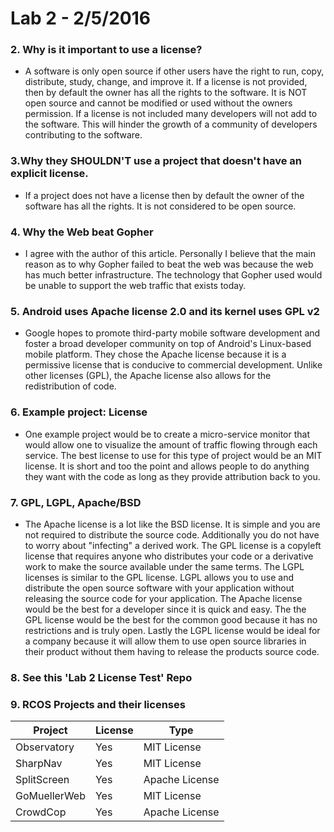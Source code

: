 # Lab 2 - 2/5/2016

### 2. Why is it important to use a license?
- A software is only open source if other users have the right to run, copy, distribute, study, change, and improve it. If a license is not provided, then by default the owner has all the rights to the software. It is NOT open source and cannot be modified or used without the owners permission. If a license is not included many developers will not add to the software. This will hinder the growth of a community of developers contributing to the software.

### 3.Why they SHOULDN'T use a project that doesn't have an explicit license.
- If a project does not have a license then by default the owner of the software has all the rights. It is not considered to be open source.

### 4. Why the Web beat Gopher
- I agree with the author of this article. Personally I believe that the main reason as to why Gopher failed to beat the web was because the web has much better infrastructure. The technology that Gopher used would be unable to support the web traffic that exists today.

### 5. Android uses Apache license 2.0 and its kernel uses GPL v2
- Google hopes to promote third-party mobile software development and foster a broad developer community on top of Android's Linux-based mobile platform. They chose the  Apache license because it is a permissive license that is conducive to commercial development. Unlike other licenses (GPL), the Apache license also allows for the redistribution of code.

### 6. Example project: License
- One example project would be to create a micro-service monitor that would allow one to visualize the amount of traffic flowing through each service. The best license to use for this type of project would be an MIT license. It is short and too the point and allows people to do anything they want with the code as long as they provide attribution back to you.


### 7. GPL, LGPL, Apache/BSD
- The Apache license is a lot like the BSD license. It is simple and you are not required to distribute the source code. Additionally you do not have to worry about "infecting" a derived work. The GPL license is a copyleft license that requires anyone who distributes your code or a derivative work to make the source available under the same terms. The LGPL licenses is similar to the GPL license. LGPL allows you to use and distribute the open source software with your application without releasing the source code for your application. The Apache license would be the best for a developer since it is quick and easy. The the GPL license would be the best for the common good because it has no restrictions and is truly open. Lastly the LGPL license would be ideal for a company because it will allow them to use open source libraries in their product without them having to release the products source code.

### 8. See this 'Lab 2 License Test' Repo

### 9. RCOS Projects and their licenses
| Project      | License | Type            |
|--------------|---------|-----------------|
| Observatory  | Yes     | MIT License     |
| SharpNav     | Yes     | MIT License     |
| SplitScreen  | Yes     | Apache License  |
| GoMuellerWeb | Yes     | MIT License     |
| CrowdCop     | Yes     | Apache License  |
